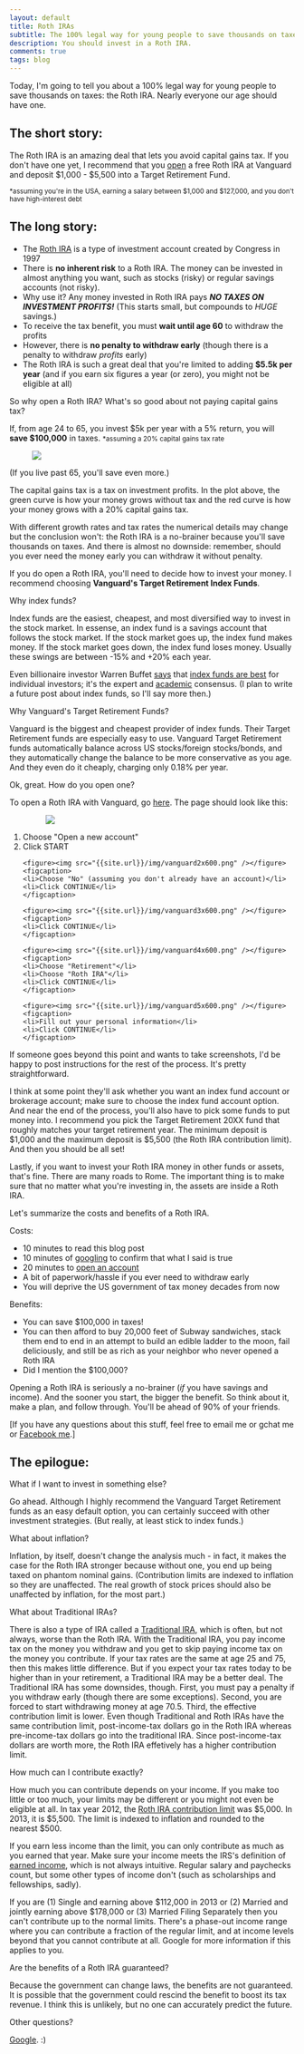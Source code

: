 ```yaml
---
layout: default
title: Roth IRAs
subtitle: The 100% legal way for young people to save thousands on taxes
description: You should invest in a Roth IRA.
comments: true
tags: blog
---
```


<p>Today, I'm going to tell you about a 100% legal way for young people to save thousands on taxes: the Roth IRA. Nearly everyone our age should have one.</p>

<p><h2>The short story:</h2></p>
<p>The Roth IRA is an amazing deal that lets you avoid capital gains tax. If you don't have one yet, I recommend that you <a href="#open">open</a> a free Roth IRA at Vanguard and deposit $1,000 - $5,500 into a Target Retirement Fund.</p>
<small>*assuming you're in the USA, earning a salary between $1,000 and $127,000, and you don't have high-interest debt</small>


<p><h2>The long story:</h2></p>

<ul>
<li>The <a href="http://en.wikipedia.org/wiki/Roth_ira">Roth IRA</a> is a type of investment account created by Congress in 1997</li>
<li>There is <strong>no inherent risk</strong> to a Roth IRA. The money can be invested in almost anything you want, such as stocks (risky) or regular savings accounts (not risky).</li>
<li>Why use it? Any money invested in Roth IRA pays <strong><em>NO TAXES ON INVESTMENT PROFITS!</em></strong> (This starts small, but compounds to <em>HUGE</em> savings.)</li>
<li>To receive the tax benefit, you must <b>wait until age 60</b> to withdraw the profits</li>
<li>However, there is <strong>no penalty to withdraw early</strong> (though there is a penalty to withdraw <em>profits</em> early)</li>
<li>The Roth IRA is such a great deal that you're limited to adding <strong>$5.5k per year</strong> (and if you earn six figures a year (or zero), you might not be eligible at all)</li>
</ul>

<p>So why open a Roth IRA? What's so good about not paying capital gains tax?</p>
<p>If, from age 24 to 65, you invest $5k per year with a 5% return, you will <strong>save $100,000</strong> in taxes. <small>*assuming a 20% capital gains tax rate</small></p>

<figure><img src="{{site.url}}/img/roth-ira.png" /></figure>

<p>(If you live past 65, you'll save even more.)</p>

<p>The capital gains tax is a tax on investment profits. In the plot above, the green curve is how your money grows without tax and the red curve is how your money grows with a 20% capital gains tax.</p>

<p>With different growth rates and tax rates the numerical details may change but the conclusion won't: the Roth IRA is a no-brainer because you'll save thousands on taxes. And there is almost no downside: remember, should you ever need the money early you can withdraw it without penalty.</p>

<p>If you do open a Roth IRA, you'll need to decide how to invest your money. I recommend choosing <strong>Vanguard's Target Retirement Index Funds</strong>.</p>

<p>Why index funds?</p>

<p>Index funds are the easiest, cheapest, and most diversified way to invest in the stock market. In essense, an index fund is a savings account that follows the stock market. If the stock market goes up, the index fund makes money. If the stock market goes down, the index fund loses money. Usually these swings are between -15% and +20% each year.</p>

<p>Even billionaire investor Warren Buffet <a href="http://www.youtube.com/watch?v=idr6c8NHuWs&amp;amp;list=PLEjYtacsM-X6uppgT_Zbd0bnmdzchFLe1&amp;amp;index=3">says</a> that <a href="http://www.reuters.com/article/2007/05/07/berkshire-indexfunds-idUSN0628419820070507">index funds are best</a> for individual investors; it's the expert and <a href="http://www.altruistfa.com/readingroomarticles.htm">academic</a> consensus. (I plan to write a future post about index funds, so I'll say more then.)</p>

<p>Why Vanguard's Target Retirement Funds?</p>

<p>Vanguard is the biggest and cheapest provider of index funds. Their Target Retirement funds are especially easy to use. Vanguard Target Retirement funds automatically balance across US stocks/foreign stocks/bonds, and they automatically change the balance to be more conservative as you age. And they even do it cheaply, charging only 0.18% per year.</p>


<a name="open"> </a>
<p>Ok, great. How do you open one?</p>

<p>To open a Roth IRA with Vanguard, go <a href="https://personal.vanguard.com/us/openaccount?CompLocation=IRA_overview&amp;Component=OpenIRAOnlineRN&amp;acctType=NewAcct">here</a>. The page should look like this:</p>

<ol>
    <figure><img src="{{site.url}}/img/vanguard1x600.png" /></figure>
    <figcaption>
    <li>Choose "Open a new account"</li>
    <li>Click START</li>
    </figcaption>

    <figure><img src="{{site.url}}/img/vanguard2x600.png" /></figure>
    <figcaption>
    <li>Choose "No" (assuming you don't already have an account)</li>
    <li>Click CONTINUE</li>
	</figcaption>

    <figure><img src="{{site.url}}/img/vanguard3x600.png" /></figure>
    <figcaption>
    <li>Click CONTINUE</li>
    </figcaption>

    <figure><img src="{{site.url}}/img/vanguard4x600.png" /></figure>
    <figcaption>
    <li>Choose "Retirement"</li>
    <li>Choose "Roth IRA"</li>
    <li>Click CONTINUE</li>
    </figcaption>

    <figure><img src="{{site.url}}/img/vanguard5x600.png" /></figure>
    <figcaption>
    <li>Fill out your personal information</li>
    <li>Click CONTINUE</li>
    </figcaption>

</ol>

<p>If someone goes beyond this point and wants to take screenshots, I'd be happy to post instructions for the rest of the process. It's pretty straightforward.</p>

<p>I think at some point they'll ask whether you want an index fund account or brokerage account; make sure to choose the index fund account option. And near the end of the process, you'll also have to pick some funds to put money into. I recommend you pick the Target Retirement 20XX fund that roughly matches your target retirement year. The minimum deposit is $1,000 and the maximum deposit is $5,500 (the Roth IRA contribution limit). And then you should be all set!</p>



<p>Lastly, if you want to invest your Roth IRA money in other funds or assets, that's fine. There are many roads to Rome. The important thing is to make sure that no matter what you're investing in, the assets are inside a Roth IRA.</p>


<p>Let's summarize the costs and benefits of a Roth IRA.</p>

<p>Costs:</p>
<ul>
<li>10 minutes to read this blog post</li>
<li>10 minutes of <a href="http://www.lmgtfy.com/?q=roth+ira">googling</a> to confirm that what I said is true</li>
<li>20 minutes to <a href="https://personal.vanguard.com/us/openaccount?CompLocation=IRA_overview&amp;Component=OpenIRAOnlineRN&amp;acctType=NewAcct">open an account</a></li>
<li>A bit of paperwork/hassle if you ever need to withdraw early</li>
<li>You will deprive the US government of tax money decades from now</li>
</ul>

<p>Benefits:</p>
<ul>
<li>You can save $100,000 in taxes!</li>
<li>You can then afford to buy 20,000 feet of Subway sandwiches, stack them end to end in an attempt to build an edible ladder to the moon, fail deliciously, and still be as rich as your neighbor who never opened a Roth IRA</li>
<li>Did I mention the $100,000?</li>
</ul>


<p>Opening a Roth IRA is seriously a no-brainer (<em>if</em> you have savings and income). And the sooner you start, the bigger the benefit. So think about it, make a plan, and follow through. You'll be ahead of 90% of your friends.</p>

<p>[If you have any questions about this stuff, feel free to email me or gchat me or <a href="http://www.facebook.com/tedsanders">Facebook me</a>.]</p>

<h2>The epilogue:</h2>

<p>What if I want to invest in something else?</p>

<p>Go ahead. Although I highly recommend the Vanguard Target Retirement funds as an easy default option, you can certainly succeed with other investment strategies. (But really, at least stick to index funds.)</p>

<p>What about inflation?</p>

<p>Inflation, by itself, doesn't change the analysis much - in fact, it makes the case for the Roth IRA stronger because without one, you end up being taxed on phantom nominal gains. (Contribution limits are indexed to inflation so they are unaffected. The real growth of stock prices should also be unaffected by inflation, for the most part.)</p>

<p>What about Traditional IRAs?</p>

<p>There is also a type of IRA called a <a href="http://en.wikipedia.org/wiki/Traditional_IRA">Traditional IRA</a>, which is often, but not always, worse than the Roth IRA. With the Traditional IRA, you pay income tax on the money you withdraw and you get to skip paying income tax on the money you contribute. If your tax rates are the same at age 25 and 75, then this makes little difference. But if you expect your tax rates today to be higher than in your retirement, a Traditional IRA may be a better deal. The Traditional IRA has some downsides, though. First, you must pay a penalty if you withdraw early (though there are some exceptions). Second, you are forced to start withdrawing money at age 70.5. Third, the effective contribution limit is lower. Even though Traditional and Roth IRAs have the same contribution limit, post-income-tax dollars go in the Roth IRA whereas pre-income-tax dollars go into the traditional IRA. Since post-income-tax dollars are worth more, the Roth IRA effetively has a higher contribution limit.</p>

<p>How much can I contribute exactly?</p>

<p>How much you can contribute depends on your income. If you make too little or too much, your limits may be different or you might not even be eligible at all. In tax year 2012, the <a href="http://en.wikipedia.org/wiki/Roth_ira">Roth IRA contribution limit</a> was $5,000. In 2013, it is $5,500. The limit is indexed to inflation and rounded to the nearest $500.</p>

<p>If you earn less income than the limit, you can only contribute as much as you earned that year. Make sure your income meets the IRS's definition of <a href="http://www.irs.gov/Individuals/What-is-Earned-Income%3F">earned income</a>, which is not always intuitive. Regular salary and paychecks count, but some other types of income don't (such as scholarships and fellowships, sadly).</p>

<p>If you are (1) Single and earning above $112,000 in 2013 or (2) Married and jointly earning above $178,000 or (3) Married Filing Separately then you can't contribute up to the normal limits. There's a phase-out income range where you can contribute a fraction of the regular limit, and at income levels beyond that you cannot contribute at all. Google for more information if this applies to you.</p>

<p>Are the benefits of a Roth IRA guaranteed?</p>

<p>Because the government can change laws, the benefits are not guaranteed. It is possible that the government could rescind the benefit to boost its tax revenue. I think this is unlikely, but no one can accurately predict the future.</p>

<p>Other questions?</p>

<p><a href="http://www.google.com">Google</a>. :)</p>
